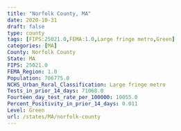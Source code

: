 ```yaml
---
title: "Norfolk County, MA"
date: 2020-10-31
draft: false
type: county
tags: [FIPS:25021.0,FEMA:1.0,Large fringe metro,Green]
categories: [MA]
County: Norfolk County
State: MA
FIPS: 25021.0
FEMA_Region: 1.0
Population: 706775.0
NCHS_Urban_Rural_Classification: Large fringe metro
Tests_in_prior_14_days: 71068.0
Fourteen_day_test_rate_per_100000: 10055.0
Percent_Positivity_in_prior_14_days: 0.011
Level: Green
url: /states/MA/norfolk-county
---
```



